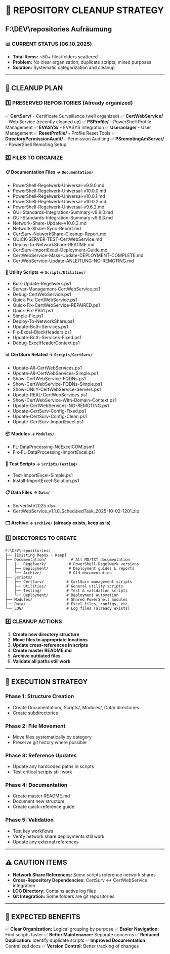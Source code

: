 # 🧹 REPOSITORY CLEANUP STRATEGY

## F:\DEV\repositories Aufräumung

### 📊 CURRENT STATUS (06.10.2025)

- **Total Items:** ~50+ files/folders scattered
- **Problem:** No clear organization, duplicate scripts, mixed purposes
- **Solution:** Systematic categorization and cleanup

---

## 🎯 CLEANUP PLAN

### 1️⃣ **PRESERVED REPOSITORIES** (Already organized)

✅ **CertSurv/** - Certificate Surveillance (well organized)
✅ **CertWebService/** - Web Service (recently cleaned up)
✅ **PSProfile/** - PowerShell Profile Management
✅ **EVASYS/** - EVASYS Integration
✅ **Useranlage/** - User Management
✅ **ResetProfile/** - Profile Reset Tools
✅ **DirectoryPermissionAudit/** - Permission Auditing
✅ **PSremotingAmServer/** - PowerShell Remoting Setup

### 2️⃣ **FILES TO ORGANIZE**

#### 📋 **Documentation Files** → `Documentation/`

- PowerShell-Regelwerk-Universal-v9.9.0.md
- PowerShell-Regelwerk-Universal-v10.0.0.md
- PowerShell-Regelwerk-Universal-v10.0.1.md
- PowerShell-Regelwerk-Universal-v10.0.2.md
- PowerShell-Regelwerk-Universal-v9.6.2.md
- GUI-Standards-Integration-Summary-v9.9.0.md
- GUI-Standards-Integration-Summary-v9.6.3.md
- Network-Share-Update-v10.0.2.md
- Network-Share-Sync-Report.md
- CertSurv-NetworkShare-Cleanup-Report.md
- QUICK-SERVER-TEST-CertWebService.md
- Deploy-To-NetworkShare-README.md
- CertSurv-ImportExcel-Deployment-Guide.md
- CertWebService-Mass-Update-DEPLOYMENT-COMPLETE.md
- CertWebService-Update-ANLEITUNG-NO-REMOTING.md

#### 🔧 **Utility Scripts** → `Scripts/Utilities/`

- Bulk-Update-Regelwerk.ps1
- Server-Management-CertWebService.ps1
- Debug-CertWebService.ps1
- Quick-Fix-CertWebService.ps1
- Quick-Fix-CertWebService-REPAIRED.ps1
- Quick-Fix-PS51.ps1
- Simple-Fix.ps1
- Deploy-To-NetworkShare.ps1
- Update-Both-Services.ps1
- Fix-Excel-BlockHeaders.ps1
- Update-Both-Services-Fixed.ps1
- Debug-ExcelHeaderContext.ps1

#### 📊 **CertSurv Related** → `Scripts/CertSurv/`

- Update-All-CertWebServices.ps1
- Update-All-CertWebServices-Simple.ps1
- Show-CertWebService-FQDNs.ps1
- Show-CertWebService-FQDNs-Simple.ps1
- Show-ONLY-CertWebService-Servers.ps1
- Update-REAL-CertWebServices.ps1
- Show-CertWebService-With-Domain-Context.ps1
- Update-CertWebServices-NO-REMOTING.ps1
- Update-CertSurv-Config-Fixed.ps1
- Update-CertSurv-Config-Clean.ps1
- Update-CertSurv-ImportExcel.ps1

#### 📦 **Modules** → `Modules/`

- FL-DataProcessing-NoExcelCOM.psm1
- Fix-FL-DataProcessing-ImportExcel.ps1

#### 🧪 **Test Scripts** → `Scripts/Testing/`

- Test-ImportExcel-Simple.ps1
- Install-ImportExcel-Solution.ps1

#### 📋 **Data Files** → `Data/`

- Serverliste2025.xlsx
- CertWebService_v1.1.0_ScheduledTask_2025-10-02-1201.zip

#### 🗂️ **Archive** → `archive/` (already exists, keep as is)

### 3️⃣ **DIRECTORIES TO CREATE**

```PathList
F:\DEV\repositories\
├── [Existing Repos - Keep]
├── Documentation/           # All MD/TXT documentation
│   ├── Regelwerk/          # PowerShell-Regelwerk versions
│   ├── Deployment/         # Deployment guides & reports
│   └── Archive/            # Old documentation
├── Scripts/
│   ├── CertSurv/          # CertSurv management scripts
│   ├── Utilities/         # General utility scripts
│   ├── Testing/           # Test & validation scripts
│   └── Deployment/        # Deployment automation
├── Modules/               # Shared PowerShell modules
├── Data/                  # Excel files, configs, etc.
└── LOG/                   # Log files (already exists)
```

### 4️⃣ **CLEANUP ACTIONS**

1. **Create new directory structure**
2. **Move files to appropriate locations**
3. **Update cross-references in scripts**
4. **Create master README.md**
5. **Archive outdated files**
6. **Validate all paths still work**

---

## 🎯 **EXECUTION STRATEGY**

### Phase 1: Structure Creation

- Create Documentation/, Scripts/, Modules/, Data/ directories
- Create subdirectories

### Phase 2: File Movement

- Move files systematically by category
- Preserve git history where possible

### Phase 3: Reference Updates

- Update any hardcoded paths in scripts
- Test critical scripts still work

### Phase 4: Documentation

- Create master README.md
- Document new structure
- Create quick-reference guide

### Phase 5: Validation

- Test key workflows
- Verify network share deployments still work
- Update any external references

---

## ⚠️ **CAUTION ITEMS**

- **Network Share References:** Some scripts reference network shares
- **Cross-Repository Dependencies:** CertSurv ↔ CertWebService integration
- **LOG Directory:** Contains active log files
- **Git Integration:** Some folders are git repositories

---

## 🎯 **EXPECTED BENEFITS**

✅ **Clear Organization:** Logical grouping by purpose
✅ **Easier Navigation:** Find scripts faster
✅ **Better Maintenance:** Separate concerns
✅ **Reduced Duplication:** Identify duplicate scripts
✅ **Improved Documentation:** Centralized docs
✅ **Version Control:** Better tracking of changes
